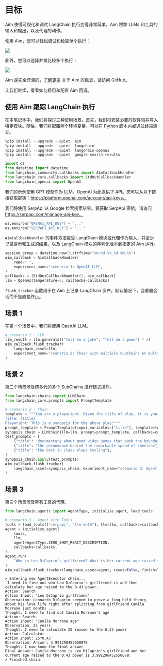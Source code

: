 # 目标

Aim 使得可视化和调试 LangChain 执行变得非常简单。Aim 跟踪 LLMs 和工具的输入和输出，以及代理的动作。

使用 Aim，您可以轻松调试和检查单个执行：

![](https://user-images.githubusercontent.com/13848158/227784778-06b806c7-74a1-4d15-ab85-9ece09b458aa.png)

此外，您可以选择并排比较多个执行：

![](https://user-images.githubusercontent.com/13848158/227784994-699b24b7-e69b-48f9-9ffa-e6a6142fd719.png)

Aim 是完全开源的，[了解更多](https://github.com/aimhubio/aim) 关于 Aim 的信息，请访问 GitHub。

让我们继续，看看如何启用和配置 Aim 回调。

## 使用 Aim 跟踪 LangChain 执行

在本笔记本中，我们将探讨三种使用场景。首先，我们将安装必要的软件包并导入特定模块。随后，我们将配置两个环境变量，可以在 Python 脚本内或通过终端建立。

```python
%pip install --upgrade --quiet  aim
%pip install --upgrade --quiet  langchain
%pip install --upgrade --quiet  langchain-openai
%pip install --upgrade --quiet  google-search-results
```

```python
import os
from datetime import datetime
from langchain_community.callbacks import AimCallbackHandler
from langchain_core.callbacks import StdOutCallbackHandler
from langchain_openai import OpenAI
```

我们的示例使用 GPT 模型作为 LLM，OpenAI 为此提供了 API。您可以从以下链接获取密钥：https://platform.openai.com/account/api-keys。

我们将使用 SerpApi 从 Google 检索搜索结果。要获取 SerpApi 密钥，请访问 https://serpapi.com/manage-api-key。

```python
os.environ["OPENAI_API_KEY"] = "..."
os.environ["SERPAPI_API_KEY"] = "..."
```

`AimCallbackHandler` 的事件方法接受 LangChain 模块或代理作为输入，并至少记录提示和生成的结果，以及 LangChain 模块的序列化版本到指定的 Aim 运行。

```python
session_group = datetime.now().strftime("%m.%d.%Y_%H.%M.%S")
aim_callback = AimCallbackHandler(
    repo=".",
    experiment_name="scenario 1: OpenAI LLM",
)
callbacks = [StdOutCallbackHandler(), aim_callback]
llm = OpenAI(temperature=0, callbacks=callbacks)
```

`flush_tracker` 函数用于在 Aim 上记录 LangChain 资产。默认情况下，会重置会话而不是直接终止。

## 场景 1

在第一个场景中，我们将使用 OpenAI LLM。

```python
# scenario 1 - LLM
llm_result = llm.generate(["Tell me a joke", "Tell me a poem"] * 3)
aim_callback.flush_tracker(
    langchain_asset=llm,
    experiment_name="scenario 2: Chain with multiple SubChains on multiple generations",
)
```

## 场景 2

第二个场景涉及跨多代的多个 SubChains 进行链式操作。

```python
from langchain.chains import LLMChain
from langchain_core.prompts import PromptTemplate
```

```python
# scenario 2 - Chain
template = """You are a playwright. Given the title of play, it is your job to write a synopsis for that title.
Title: {title}
Playwright: This is a synopsis for the above play:"""
prompt_template = PromptTemplate(input_variables=["title"], template=template)
synopsis_chain = LLMChain(llm=llm, prompt=prompt_template, callbacks=callbacks)
test_prompts = [
    {"title": "documentary about good video games that push the boundary of game design"},
    {"title": "the phenomenon behind the remarkable speed of cheetahs"},
    {"title": "the best in class mlops tooling"},
]
synopsis_chain.apply(test_prompts)
aim_callback.flush_tracker(
    langchain_asset=synopsis_chain, experiment_name="scenario 3: Agent with Tools"
)
```

## 场景 3

第三个场景涉及带有工具的代理。

```python
from langchain.agents import AgentType, initialize_agent, load_tools
```

```python
# scenario 3 - Agent with Tools
tools = load_tools(["serpapi", "llm-math"], llm=llm, callbacks=callbacks)
agent = initialize_agent(
    tools,
    llm,
    agent=AgentType.ZERO_SHOT_REACT_DESCRIPTION,
    callbacks=callbacks,
)
agent.run(
    "Who is Leo DiCaprio's girlfriend? What is her current age raised to the 0.43 power?"
)
aim_callback.flush_tracker(langchain_asset=agent, reset=False, finish=True)
```

```output
> Entering new AgentExecutor chain...
 I need to find out who Leo DiCaprio's girlfriend is and then calculate her age raised to the 0.43 power.
Action: Search
Action Input: "Leo DiCaprio girlfriend"
Observation: Leonardo DiCaprio seemed to prove a long-held theory about his love life right after splitting from girlfriend Camila Morrone just months ...
Thought: I need to find out Camila Morrone's age
Action: Search
Action Input: "Camila Morrone age"
Observation: 25 years
Thought: I need to calculate 25 raised to the 0.43 power
Action: Calculator
Action Input: 25^0.43
Observation: Answer: 3.991298452658078
Thought: I now know the final answer
Final Answer: Camila Morrone is Leo DiCaprio's girlfriend and her current age raised to the 0.43 power is 3.991298452658078.
> Finished chain.
```